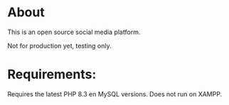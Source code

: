 # About

This is an open source social media platform.

Not for production yet, testing only.

# Requirements:

Requires the latest PHP 8.3 en MySQL versions.
Does not run on XAMPP.
